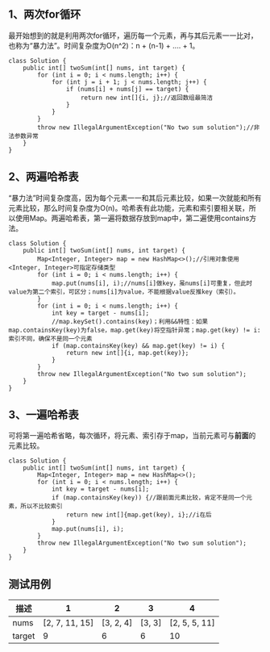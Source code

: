 ## 1、两次for循环
最开始想到的就是利用两次for循环，遍历每一个元素，再与其后元素一一比对，也称为“暴力法”。时间复杂度为O(n^2)：n + (n-1) + .... + 1。
```
class Solution {
    public int[] twoSum(int[] nums, int target) {
        for (int i = 0; i < nums.length; i++) {
            for (int j = i + 1; j < nums.length; j++) {
                if (nums[i] + nums[j] == target) {
                    return new int[]{i, j};//返回数组最简洁
                }
            }
        }
        throw new IllegalArgumentException("No two sum solution");//非法参数异常
    }
}
```
## 2、两遍哈希表
“暴力法”时间复杂度高，因为每个元素一一和其后元素比较，如果一次就能和所有元素比较，那么时间复杂度为O(n)。哈希表有此功能，元素和索引要相关联，所以使用Map。两遍哈希表，第一遍将数据存放到map中，第二遍使用contains方法。
```
class Solution {
    public int[] twoSum(int[] nums, int target) {
        Map<Integer, Integer> map = new HashMap<>();//引用对象使用<Integer, Integer>可指定存储类型
        for (int i = 0; i < nums.length; i++) {
            map.put(nums[i], i);//nums[i]做key，虽nums[i]可重复，但此时value为第二个索引，可区分；nums[i]为value，不能根据value反推key（索引）。
        }
        for (int i = 0; i < nums.length; i++) {
            int key = target - nums[i];
            //map.keySet().contains(key)；利用&&特性：如果map.containsKey(key)为false，map.get(key)将空指针异常；map.get(key) != i: 索引不同，确保不是同一个元素
            if (map.containsKey(key) && map.get(key) != i) { 
                return new int[]{i, map.get(key)};
            }
        }
        throw new IllegalArgumentException("No two sum solution");
    }
}
```
## 3、一遍哈希表
可将第一遍哈希省略，每次循环，将元素、索引存于map，当前元素可与**前面**的元素比较。
```
class Solution {
    public int[] twoSum(int[] nums, int target) {
        Map<Integer, Integer> map = new HashMap<>();
        for (int i = 0; i < nums.length; i++) {
            int key = target - nums[i];
            if (map.containsKey(key)) {//跟前面元素比较，肯定不是同一个元素，所以不比较索引
                return new int[]{map.get(key), i};//i在后
            }
            map.put(nums[i], i);
        }
        throw new IllegalArgumentException("No two sum solution");
    }
}
```
## 测试用例
描述 | 1 | 2 | 3 | 4
---|---|---|---|---
nums | [2, 7, 11, 15] | [3, 2, 4] | [3, 3]  | [2, 5, 5, 11]
target | 9 | 6 | 6 | 10

